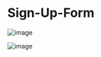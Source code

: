 # Sign-Up-Form

![image](https://github.com/marcgonzaleztarrio/Sign-Up-Form/assets/110432598/2d17c506-8802-4ec8-a8b2-7d058a808fc7)

![image](https://github.com/marcgonzaleztarrio/Sign-Up-Form/assets/110432598/fab2bdcc-8571-48b0-99b4-e52599c42c48)

